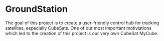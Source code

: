 # GroundStation

The goal of this project is to create a user-friendly control hub for tracking satellites, especially CubeSats. One of our most important motiviations which led to the creation of this project is our very own CubeSat MyCube.
